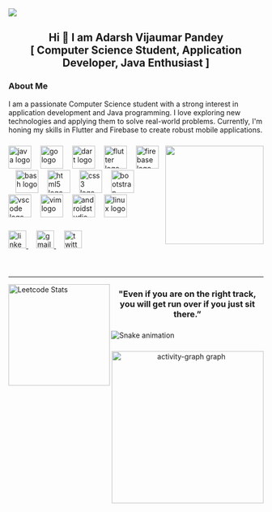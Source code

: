 <img src="https://68.media.tumblr.com/61d4fea89f86eb4cb5a7e616d9cd4832/tumblr_owi25v6uAo1r4gsiio1_1280.gif">

###

<h2 align="center">Hi 👋 I am Adarsh Vijaumar Pandey <br>[  Computer Science Student, Application Developer, Java Enthusiast ]</h2>

###

### About Me
I am a passionate Computer Science student with a strong interest in application development and Java programming. I love exploring new technologies and applying them to solve real-world problems. Currently, I'm honing my skills in Flutter and Firebase to create robust mobile applications.



###

<img align="right" height="194" src="https://images6.fanpop.com/image/photos/37500000/Chi-typing-on-a-computer-chis-sweet-home-chis-new-address-37597964-320-240.gif"  />

###

<div align="left">
  <img src="https://cdn.jsdelivr.net/gh/devicons/devicon/icons/java/java-original.svg" height="45" alt="java logo"  />
  <img width="10" />
  <img src="https://cdn.jsdelivr.net/gh/devicons/devicon/icons/go/go-original.svg" height="45" alt="go logo"  />
  <img width="10" />
  <img src="https://cdn.jsdelivr.net/gh/devicons/devicon/icons/dart/dart-original.svg" height="45" alt="dart logo"  />
  <img width="10" />
  <img src="https://cdn.jsdelivr.net/gh/devicons/devicon/icons/flutter/flutter-original.svg" height="45" alt="flutter logo"  />
  <img width="10" />
  <img src="https://cdn.jsdelivr.net/gh/devicons/devicon/icons/firebase/firebase-plain.svg" height="45" alt="firebase logo"  />
  <img width="10" />
  <img src="https://cdn.jsdelivr.net/gh/devicons/devicon/icons/bash/bash-original.svg" height="45" alt="bash logo"  />
  <img width="10" />
  <img src="https://cdn.jsdelivr.net/gh/devicons/devicon/icons/html5/html5-plain.svg" height="45" alt="html5 logo"  />
  <img width="10" />
  <img src="https://cdn.jsdelivr.net/gh/devicons/devicon/icons/css3/css3-plain.svg" height="45" alt="css3 logo"  />
  <img width="10" />
  <img src="https://cdn.jsdelivr.net/gh/devicons/devicon/icons/bootstrap/bootstrap-original.svg" height="45" alt="bootstrap logo"  />
  <img width="10" />
  <img src="https://cdn.jsdelivr.net/gh/devicons/devicon/icons/vscode/vscode-original.svg" height="45" alt="vscode logo"  />
  <img width="10" />
  <img src="https://cdn.jsdelivr.net/gh/devicons/devicon/icons/vim/vim-original.svg" height="45" alt="vim logo"  />
  <img width="10" />
  <img src="https://cdn.jsdelivr.net/gh/devicons/devicon/icons/androidstudio/androidstudio-original.svg" height="45" alt="androidstudio logo"  />
  <img width="10" />
  <img src="https://cdn.jsdelivr.net/gh/devicons/devicon/icons/linux/linux-original.svg" height="45" alt="linux logo"  />
</div>

###

<div align="left">
  <a href="https://linkedin.com/in/adarshpandey18" target="_blank">
    <img src="https://img.shields.io/static/v1?message=LinkedIn&logo=linkedin&label=&color=0077B5&logoColor=white&labelColor=&style=for-the-badge" height="35" alt="linkedin logo"  />
  </a>
    <img width="12" />

  <a href="mailto:itsadarshvijaypandey@gmail.com" target="_blank">
    <img src="https://img.shields.io/static/v1?message=Gmail&logo=gmail&label=&color=D14836&logoColor=white&labelColor=&style=for-the-badge" height="35" alt="gmail logo"  />
  </a>
    <img width="12" />

  <a href="https://x.com/adarshvjpandey" target="_blank">
    <img src="https://img.shields.io/static/v1?message=Twitter&logo=twitter&label=&color=1DA1F2&logoColor=white&labelColor=&style=for-the-badge" height="35"  alt="twitter logo"  />
  </a>
</div>

###

<br clear="both">
<hr>

<img align="left" height="200"   src="https://leetcard.jacoblin.cool/adarshpandey18?theme=dark&font=Noto%20Sans%20Meetei%20Mayek&ext=heatmap" alt = "Leetcode Stats"  />

###

<h3 align="center">"Even if you are on the right track, you will get run over if you just sit there.”</h3>

###

<img src="https://raw.githubusercontent.com/adarshpandey18/adarshpandey18/output/snake.svg" alt="Snake animation" />

###

<div align="center">
  <img src="https://github-readme-activity-graph.vercel.app/graph?username=adarshpandey18&radius=16&theme=github-dark&area=true&order=5&hide_border=true&hide_title=true" height="300" alt="activity-graph graph"  />
</div>

###
